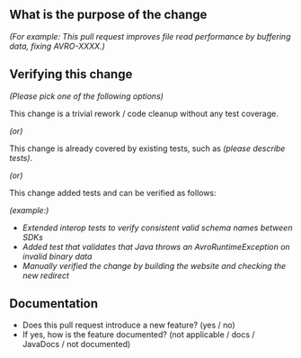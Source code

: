 <!--

*Thank you very much for contributing to Apache Avro - we are happy that you want to help us improve Avro. To help the community review your contribution in the best possible way, please go through the checklist below, which will get the contribution into a shape in which it can be best reviewed.*

*Please understand that we do not do this to make contributions to Avro a hassle. In order to uphold a high standard of quality for code contributions, while at the same time managing a large number of contributions, we need contributors to prepare the contributions well, and give reviewers enough contextual information for the review. Please also understand that contributions that do not follow this guide will take longer to review and thus typically be picked up with lower priority by the community.*

## Contribution Checklist

  - Make sure that the pull request corresponds to a [JIRA issue](https://issues.apache.org/jira/projects/AVRO/issues). Exceptions are made for typos in JavaDoc or documentation files, which need no JIRA issue.
  
  - Name the pull request in the form "AVRO-XXXX: [component] Title of the pull request", where *AVRO-XXXX* should be replaced by the actual issue number. 
    The *component* is optional, but can help identify the correct reviewers faster: either the language ("java", "python") or subsystem such as "build" or "doc" are good candidates.  

  - Fill out the template below to describe the changes contributed by the pull request. That will give reviewers the context they need to do the review.
  
  - Make sure that the change passes the automated tests. You can [build the entire project](https://github.com/apache/avro/blob/master/BUILD.md) or just the [language-specific SDK](https://avro.apache.org/project/how-to-contribute/#unit-tests).

  - Each pull request should address only one issue, not mix up code from multiple issues.
  
  - Each commit in the pull request has a meaningful commit message (including the JIRA id)

  - Every commit message references Jira issues in their subject lines. In addition, commits follow the guidelines from [How to write a good git commit message](https://chris.beams.io/posts/git-commit/)
    1. Subject is separated from body by a blank line
    1. Subject is limited to 50 characters (not including Jira issue reference)
    1. Subject does not end with a period
    1. Subject uses the imperative mood ("add", not "adding")
    1. Body wraps at 72 characters
    1. Body explains "what" and "why", not "how"

-->

## What is the purpose of the change

*(For example: This pull request improves file read performance by buffering data, fixing AVRO-XXXX.)*


## Verifying this change

*(Please pick one of the following options)*

This change is a trivial rework / code cleanup without any test coverage.

*(or)*

This change is already covered by existing tests, such as *(please describe tests)*.

*(or)*

This change added tests and can be verified as follows:

*(example:)*
- *Extended interop tests to verify consistent valid schema names between SDKs*
- *Added test that validates that Java throws an AvroRuntimeException on invalid binary data*
- *Manually verified the change by building the website and checking the new redirect*


## Documentation

- Does this pull request introduce a new feature? (yes / no)
- If yes, how is the feature documented? (not applicable / docs / JavaDocs / not documented)
